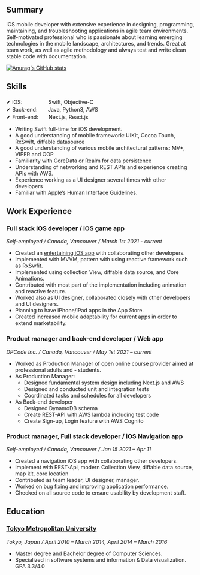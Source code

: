 
## Summary
iOS mobile developer with extensive experience in designing, programming, maintaining, and troubleshooting applications in agile team environments. Self-motivated professional who is passionate about learning emerging technologies in the mobile landscape, architectures, and trends. Great at team work, as well as agile methodology and always test and write clean stable code with documentation. 

[![Anurag's GitHub stats](https://github-readme-stats.vercel.app/api?username=cookie777)](https://github.com/anuraghazra/github-readme-stats)


## Skills

✔ iOS:　　　　　Swift, Objective-C</br>
✔ Back-end:　　Java, Python3, AWS</br>
✔ Front-end:　　Next.js, React.js</br>

- Writing Swift full-time for iOS development. 
- A good understanding of mobile framework: UIKit, Cocoa Touch, RxSwift, diffable datasource 
- A good understanding of various mobile architectural patterns: MV*, VIPER and OOP 
- Familiarity with CoreData or Realm for data persistence 
- Understanding of networking and REST APIs and experience creating APIs with AWS. 
- Experience working as a UI designer several times with other developers 
- Familiar with Apple’s Human Interface Guidelines.  

## Work Experience
### Full stack iOS developer / iOS game app

*Self-employed / Canada, Vancouver / March 1st 2021 - current*

- Created an [entertaining iOS app](https://github.com/DaiSugi01/Queens-game) with collaborating other developers.  
- Implemented with MVVM, pattern with using reactive framework such as RxSwfit. 
- Implemented using collection View, diffable data source, and Core Animations. 
- Contributed with most part of the implementation including animation and reactive feature. 
- Worked also as UI designer, collaborated closely with other developers and UI designers. 
- Planning to have iPhone/iPad apps in the App Store. 
- Created increased mobile adaptability for current apps in order to extend marketability. 


### Product manager and back-end developer / Web app

*DPCode Inc. / Canada, Vancouver / May 1st 2021 – current*

- Worked as Production Manager of open online course provider aimed at professional adults and - students. 
- As Production Manager: 
  - Designed fundamental system design including Next.js and AWS 
  - Designed and conducted unit and integration tests 
  - Coordinated tasks and schedules for all developers 
- As Back-end developer 
  - Designed DynamoDB schema 
  - Create REST-API with AWS lambda including test code 
  - Create Sign-up, Login feature with AWS Cognito 

  
### Product manager, Full stack developer / iOS Navigation app

*Self-employed / Canada, Vancouver / Jan 15 2021 – Apr 11*

- Created a navigation iOS app with collaborating other developers.  
- Implement with REST-Api, modern Collection View, diffable data source, map kit, core location 
- Contributed as team leader, UI designer, manager.  
- Worked on bug fixing and improving application performance. 
- Checked on all source code to ensure usability by development staff. 

## Education 

### [Tokyo Metropolitan University](https://www.tmu.ac.jp/english/index.html)

*Tokyo, Japan / April 2010 – March 2014, April 2014 – March 2016*
- Master degree and Bachelor degree of Computer Sciences. 
- Specialized in software systems and information & Data visualization. GPA 3.3/4.0 
